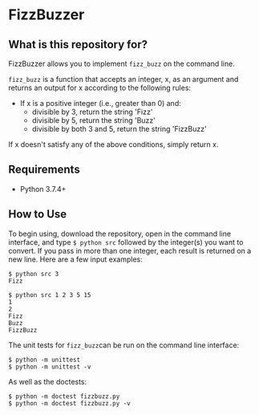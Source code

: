 # FizzBuzzer

## What is this repository for?

FizzBuzzer allows you to implement ``fizz_buzz`` on the command line.

``fizz_buzz`` is a function that accepts an integer, x, as an argument and returns an output for x according to the following rules:
* If x is a positive integer (i.e., greater than 0) and:
    * divisible by 3, return the string 'Fizz'
    * divisible by 5, return the string 'Buzz'
    * divisible by both 3 and 5, return the string 'FizzBuzz'

If x doesn't satisfy any of the above conditions, simply return x.

## Requirements

* Python 3.7.4+

## How to Use
To begin using, download the repository, open in the command line interface, and type `$ python src` followed by the integer(s) you want to convert. If you pass in more than one integer, each result is returned on a new line. Here are a few input examples:

```
$ python src 3   
Fizz

$ python src 1 2 3 5 15
1
2
Fizz
Buzz
FizzBuzz
```

The unit tests for ``fizz_buzz``can be run on the command line interface:

```
$ python -m unittest
$ python -m unittest -v
```

As well as the doctests:

```
$ python -m doctest fizzbuzz.py 
$ python -m doctest fizzbuzz.py -v
```